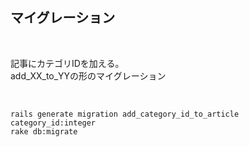 ##  マイグレーション

<br>

記事にカテゴリIDを加える。<br>
add_XX_to_YYの形のマイグレーション<br>

<br>

```
rails generate migration add_category_id_to_article category_id:integer
rake db:migrate
```

<br>

